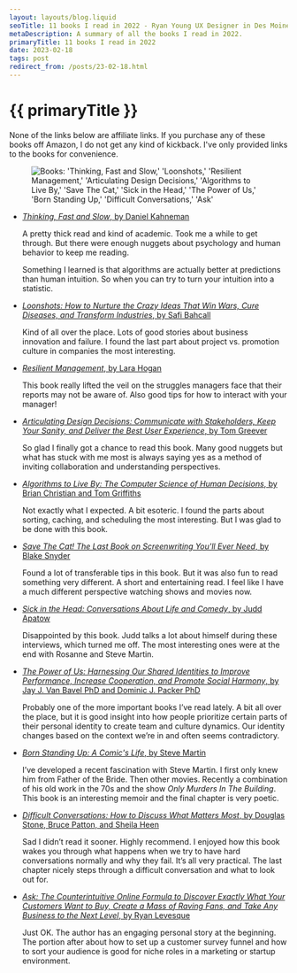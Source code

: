 ```yaml
---
layout: layouts/blog.liquid
seoTitle: 11 books I read in 2022 - Ryan Young UX Designer in Des Moines, Iowa
metaDescription: A summary of all the books I read in 2022.
primaryTitle: 11 books I read in 2022
date: 2023-02-18
tags: post
redirect_from: /posts/23-02-18.html
---
```


# {{ primaryTitle }}
None of the links below are affiliate links. If you purchase any of these books off Amazon, I do not get any kind of kickback. I've only provided links to the books for convenience.

<figure class="large spacing-top">
    <img class="border" src="{{'/images/blog/reading-list-2022.jpeg' | url }}" alt="Books: 'Thinking, Fast and Slow,' 'Loonshots,' 'Resilient Management,' 'Articulating Design Decisions,' 'Algorithms to Live By,' 'Save The Cat,' 'Sick in the Head,' 'The Power of Us,' 'Born Standing Up,' 'Difficult Conversations,' 'Ask'">
</figure>

- <a href="https://www.amazon.com/Thinking-Fast-Slow-Daniel-Kahneman/dp/0374533555/" target="_blank">*Thinking, Fast and Slow*, by Daniel Kahneman</a>
    
    A pretty thick read and kind of academic. Took me a while to get through. But there were enough nuggets about psychology and human behavior to keep me reading.

    Something I learned is that algorithms are actually better at predictions than human intuition. So when you can try to turn your intuition into a statistic.

- <a href="https://www.amazon.com/Loonshots-Nurture-Diseases-Transform-Industries/dp/1250185963/" target="_blank">*Loonshots: How to Nurture the Crazy Ideas That Win Wars, Cure Diseases, and Transform Industries*, by Safi Bahcall</a>

    Kind of all over the place. Lots of good stories about business innovation and failure. I found the last part about project vs. promotion culture in companies the most interesting.

- <a href="https://abookapart.com/products/resilient-management" target="_blank">*Resilient Management*, by Lara Hogan</a>

    This book really lifted the veil on the struggles managers face that their reports may not be aware of. Also good tips for how to interact with your manager!

- <a href="https://www.amazon.com/Articulating-Design-Decisions-Communicate-Stakeholders/dp/1492079227/" target="_blank">*Articulating Design Decisions: Communicate with Stakeholders, Keep Your Sanity, and Deliver the Best User Experience*, by Tom Greever</a>

    So glad I finally got a chance to read this book. Many good nuggets but what has stuck with me most is always saying yes as a method of inviting collaboration and understanding perspectives.

- <a href="https://www.amazon.com/Algorithms-Live-Computer-Science-Decisions/dp/1250118360/" target="_blank">*Algorithms to Live By: The Computer Science of Human Decisions*, by Brian Christian and Tom Griffiths</a>
    
    Not exactly what I expected. A bit esoteric. I found the parts about sorting, caching, and scheduling the most interesting. But I was glad to be done with this book.

- <a href="https://www.amazon.com/Save-Last-Book-Screenwriting-Youll/dp/1932907009/" target="_blank">*Save The Cat! The Last Book on Screenwriting You'll Ever Need*, by Blake Snyder</a>

    Found a lot of transferable tips in this book. But it was also fun to read something very different. A short and entertaining read. I feel like I have a much different perspective watching shows and movies now.

- <a href="https://www.amazon.com/Sick-Head-Conversations-About-Comedy/dp/0812987284/" target="_blank">*Sick in the Head: Conversations About Life and Comedy*, by Judd Apatow</a>

    Disappointed by this book. Judd talks a lot about himself during these interviews, which turned me off. The most interesting ones were at the end with Rosanne and Steve Martin.

- <a href="https://www.amazon.com/Power-Harnessing-Identities-Performance-Cooperation/dp/0316538418" target="_blank">*The Power of Us: Harnessing Our Shared Identities to Improve Performance, Increase Cooperation, and Promote Social Harmony*, by Jay J. Van Bavel PhD and Dominic J. Packer PhD</a>

    Probably one of the more important books I’ve read lately. A bit all over the place, but it is good insight into how people prioritize certain parts of their personal identity to create team and culture dynamics. Our identity changes based on the context we’re in and often seems contradictory.

- <a href="https://www.amazon.com/Born-Standing-Up-Comics-Life/dp/1416553657/" target="_blank">*Born Standing Up: A Comic's Life*, by Steve Martin</a>

    I’ve developed a recent fascination with Steve Martin. I first only knew him from Father of the Bride. Then other movies. Recently a combination of his old work in the 70s and the show *Only Murders In The Building*. This book is an interesting memoir and the final chapter is very poetic.

- <a href="https://www.amazon.com/Difficult-Conversations-Discuss-What-Matters/dp/0143118447" target="_blank">*Difficult Conversations: How to Discuss What Matters Most*, by Douglas Stone, Bruce Patton, and Sheila Heen</a>

    Sad I didn’t read it sooner. Highly recommend. I enjoyed how this book wakes you through what happens when we try to have hard conversations normally and why they fail. It’s all very practical. The last chapter nicely steps through a difficult conversation and what to look out for.

- <a href="https://www.amazon.com/Ask-Counterintuitive-Discover-Customers-Business/dp/1939447720" target="_blank">*Ask: The Counterintuitive Online Formula to Discover Exactly What Your Customers Want to Buy, Create a Mass of Raving Fans, and Take Any Business to the Next Level*, by Ryan Levesque</a>

    Just OK. The author has an engaging personal story at the beginning. The portion after about how to set up a customer survey funnel and how to sort your audience is good for niche roles in a marketing or startup environment.